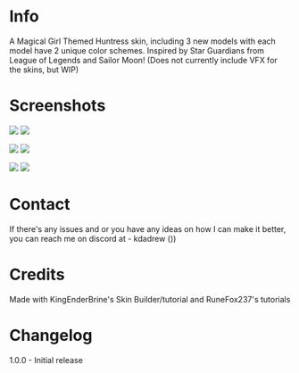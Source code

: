 # Info

A Magical Girl Themed Huntress skin, including 3 new models with each model have 2 unique color schemes. Inspired by Star Guardians from League of Legends and Sailor Moon! (Does not currently include VFX for the skins, but WIP)

# Screenshots

![](https://i.postimg.cc/Lsn69LCD/Screenshot-261.png)
![](https://i.postimg.cc/C18hDYVf/Screenshot-262.png)

![](https://i.postimg.cc/T1qT791d/Screenshot-263.png)
![](https://i.postimg.cc/05p5y8fT/Screenshot-264.png)

![](https://i.postimg.cc/90jWYSWg/Screenshot-265.png)
![](https://i.postimg.cc/5Ngx8nDp/Screenshot-266.png)



# Contact

If there's any issues and or you have any ideas on how I can make it better, you can reach me on discord at - kdadrew
())

# Credits

Made with KingEnderBrine's Skin Builder/tutorial and RuneFox237's tutorials


# Changelog

1.0.0 - Initial release
